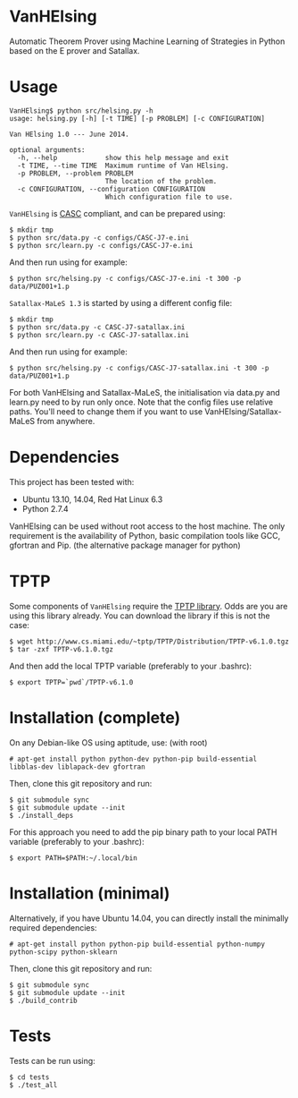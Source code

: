 VanHElsing
==========

Automatic Theorem Prover using Machine Learning of Strategies in Python based on the E prover and Satallax.

Usage
=====

```
VanHElsing$ python src/helsing.py -h
usage: helsing.py [-h] [-t TIME] [-p PROBLEM] [-c CONFIGURATION]

Van HElsing 1.0 --- June 2014.

optional arguments:
  -h, --help            show this help message and exit
  -t TIME, --time TIME  Maximum runtime of Van HElsing.
  -p PROBLEM, --problem PROBLEM
                        The location of the problem.
  -c CONFIGURATION, --configuration CONFIGURATION
                        Which configuration file to use.
```

`VanHElsing` is [CASC](http://www.cs.miami.edu/~tptp/CASC/) compliant, and can be prepared using:

```
$ mkdir tmp
$ python src/data.py -c configs/CASC-J7-e.ini
$ python src/learn.py -c configs/CASC-J7-e.ini
```

And then run using for example:

```
$ python src/helsing.py -c configs/CASC-J7-e.ini -t 300 -p data/PUZ001+1.p
```

`Satallax-MaLeS 1.3` is started by using a different config file:

```
$ mkdir tmp
$ python src/data.py -c CASC-J7-satallax.ini
$ python src/learn.py -c CASC-J7-satallax.ini
```

And then run using for example:

```
$ python src/helsing.py -c configs/CASC-J7-satallax.ini -t 300 -p data/PUZ001+1.p
```

For both VanHElsing and Satallax-MaLeS, the initialisation via data.py and learn.py need to by run only once.
Note that the config files use relative paths. You'll need to change them if you want to use VanHElsing/Satallax-MaLeS from anywhere. 

Dependencies
============

This project has been tested with:
* Ubuntu 13.10, 14.04, Red Hat Linux 6.3
* Python 2.7.4

VanHElsing can be used without root access to the host machine. The only
requirement is the availability of Python, basic compilation tools like GCC,
gfortran and Pip. (the alternative package manager for python)

TPTP
====

Some components of `VanHElsing` require the [TPTP library](http://www.cs.miami.edu/~tptp/).
Odds are you are using this library already. You can download the library
if this is not the case:

```
$ wget http://www.cs.miami.edu/~tptp/TPTP/Distribution/TPTP-v6.1.0.tgz
$ tar -zxf TPTP-v6.1.0.tgz
```

And then add the local TPTP variable (preferably to your .bashrc):

```
$ export TPTP=`pwd`/TPTP-v6.1.0
```

Installation (complete)
=======================

On any Debian-like OS using aptitude, use: (with root)

```
# apt-get install python python-dev python-pip build-essential libblas-dev liblapack-dev gfortran
```

Then, clone this git repository and run:

```
$ git submodule sync
$ git submodule update --init
$ ./install_deps
```

For this approach you need to add the pip binary path to your local PATH
variable (preferably to your .bashrc):

```
$ export PATH=$PATH:~/.local/bin
```

Installation (minimal)
======================

Alternatively, if you have Ubuntu 14.04, you can directly install the minimally required dependencies:

```
# apt-get install python python-pip build-essential python-numpy python-scipy python-sklearn
```

Then, clone this git repository and run:

```
$ git submodule sync
$ git submodule update --init
$ ./build_contrib
```

Tests
=====

Tests can be run using:

```
$ cd tests
$ ./test_all
```
